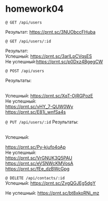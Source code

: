 # homework04

`@ GET /api/users`

Результат: https://prnt.sc/3NUObccFHuba

`@ GET /api/users/:id`

Результат:
\
   Успешный: https://prnt.sc/3arlLpCVqsES
\
    Не успешный:https://prnt.sc/p0Dxz4BgegCW
     
`@ POST /api/users`

Результаты:

\
   Успешный:
 https://prnt.sc/XqT-OjRGPozE
\
    Не успешный:
\
https://prnt.sc/vHY_7-QUW0Wy
\
https://prnt.sc/E81i_wnfSa4s


`@ PUT /api/users/:id`
Результаты:

\
   Успешный:

https://prnt.sc/Py-kjufo4oAp
\
    Не успешный:
\
https://prnt.sc/VrGNUK3Q5PAU
\
https://prnt.sc/eVSNWcKMVosA
\
https://prnt.sc/fEe_dzBWcGpg

`@ DELETE /api/contacts/:id`
\
   Успешный:
https://prnt.sc/ZvgQGJEg5dgY

Не успешный:
https://prnt.sc/bt8xkoRNj_mz
